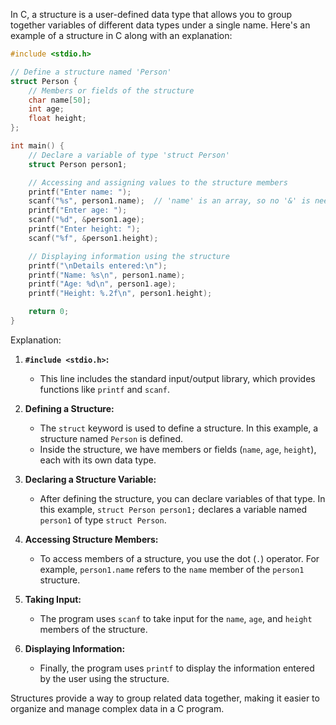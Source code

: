 In C, a structure is a user-defined data type that allows you to group together variables of different data types under a single name. Here's an example of a structure in C along with an explanation:

```c
#include <stdio.h>

// Define a structure named 'Person'
struct Person {
    // Members or fields of the structure
    char name[50];
    int age;
    float height;
};

int main() {
    // Declare a variable of type 'struct Person'
    struct Person person1;

    // Accessing and assigning values to the structure members
    printf("Enter name: ");
    scanf("%s", person1.name);  // 'name' is an array, so no '&' is needed
    printf("Enter age: ");
    scanf("%d", &person1.age);
    printf("Enter height: ");
    scanf("%f", &person1.height);

    // Displaying information using the structure
    printf("\nDetails entered:\n");
    printf("Name: %s\n", person1.name);
    printf("Age: %d\n", person1.age);
    printf("Height: %.2f\n", person1.height);

    return 0;
}
```

Explanation:

1. **`#include <stdio.h>`:**
   - This line includes the standard input/output library, which provides functions like `printf` and `scanf`.

2. **Defining a Structure:**
   - The `struct` keyword is used to define a structure. In this example, a structure named `Person` is defined.
   - Inside the structure, we have members or fields (`name`, `age`, `height`), each with its own data type.

3. **Declaring a Structure Variable:**
   - After defining the structure, you can declare variables of that type. In this example, `struct Person person1;` declares a variable named `person1` of type `struct Person`.

4. **Accessing Structure Members:**
   - To access members of a structure, you use the dot (`.`) operator. For example, `person1.name` refers to the `name` member of the `person1` structure.

5. **Taking Input:**
   - The program uses `scanf` to take input for the `name`, `age`, and `height` members of the structure.

6. **Displaying Information:**
   - Finally, the program uses `printf` to display the information entered by the user using the structure.

Structures provide a way to group related data together, making it easier to organize and manage complex data in a C program.
